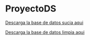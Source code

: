 # ProyectoDS
[Descarga la base de datos sucia aqui](https://drive.google.com/file/d/1H5SXnNUKocIQ7dO2BlWRblV9IL_z5xaC/view?usp=sharing) 

[Descarga la base de datos limpia aqui](https://drive.google.com/file/d/1VUgEz5bm1jHZBji_x25EFxetsE2jPH_u/view?usp=sharing)
